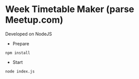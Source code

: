 Week Timetable Maker (parse Meetup.com)
===========

Developed on NodeJS

+ Prepare
```
npm install
```

+ Start
```
node index.js
```
